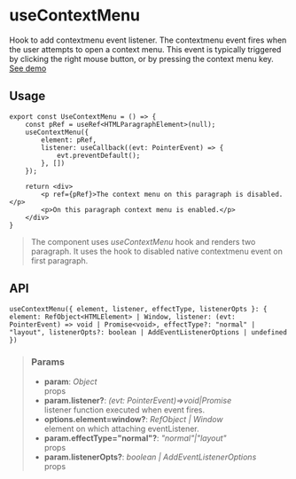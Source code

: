 # useContextMenu
Hook to add contextmenu event listener. The contextmenu event fires when the user attempts to open a context menu. This event is typically triggered by clicking the right mouse button, or by pressing the context menu key. [See demo](https://ndriadev.github.io/react-tools/#/hooks/events/useContextMenu)

## Usage

```tsx
export const UseContextMenu = () => {
	const pRef = useRef<HTMLParagraphElement>(null);
	useContextMenu({
		element: pRef,
		listener: useCallback((evt: PointerEvent) => {
			evt.preventDefault();
		}, [])
	});

	return <div>
		<p ref={pRef}>The context menu on this paragraph is disabled.</p>
		<p>On this paragraph context menu is enabled.</p>
	</div>
}
```

> The component uses _useContextMenu_ hook and renders two paragraph. It uses the hook to disabled native contextmenu event on first paragraph.


## API

```tsx
useContextMenu({ element, listener, effectType, listenerOpts }: { element: RefObject<HTMLElement> | Window, listener: (evt: PointerEvent) => void | Promise<void>, effectType?: "normal" | "layout", listenerOpts?: boolean | AddEventListenerOptions | undefined })
```


> ### Params
>
> - __param__: _Object_  
props
> - __param.listener?__: _(evt: PointerEvent)=>void|Promise<void>_  
listener function executed when event fires.
> - __options.element=window?__: _RefObject<HTMLElement> | Window_  
element on which attaching eventListener.
> - __param.effectType="normal"?__: _"normal"|"layout"_  
props
> - __param.listenerOpts?__: _boolean | AddEventListenerOptions_  
props
>


